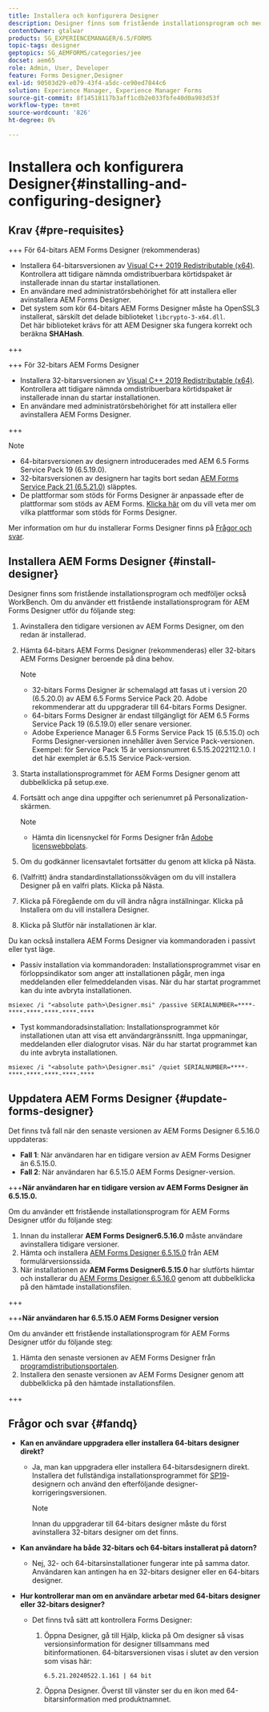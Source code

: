 ```yaml
---
title: Installera och konfigurera Designer
description: Designer finns som fristående installationsprogram och medföljer också Workbench. Lär dig hur du installerar fristående Designer.
contentOwner: gtalwar
products: SG_EXPERIENCEMANAGER/6.5/FORMS
topic-tags: designer
geptopics: SG_AEMFORMS/categories/jee
docset: aem65
role: Admin, User, Developer
feature: Forms Designer,Designer
exl-id: 90503d29-e079-43f4-a5dc-ce90ed7844c6
solution: Experience Manager, Experience Manager Forms
source-git-commit: 8f14518117b3aff1cdb2e033fbfe40d0a903d53f
workflow-type: tm+mt
source-wordcount: '826'
ht-degree: 0%

---
```


# Installera och konfigurera Designer{#installing-and-configuring-designer}

## Krav {#pre-requisites}

+++ För 64-bitars AEM Forms Designer (rekommenderas)

* Installera 64-bitarsversionen av [Visual C++ 2019 Redistributable (x64)](https://learn.microsoft.com/en-us/cpp/windows/latest-supported-vc-redist?view=msvc-170). Kontrollera att tidigare nämnda omdistribuerbara körtidspaket är installerade innan du startar installationen.
* En användare med administratörsbehörighet för att installera eller avinstallera AEM Forms Designer.
* Det system som kör 64-bitars AEM Forms Designer måste ha OpenSSL3 installerat, särskilt det delade biblioteket `libcrypto-3-x64.dll`.\
  Det här biblioteket krävs för att AEM Designer ska fungera korrekt och beräkna **SHAHash**.

+++

+++ För 32-bitars AEM Forms Designer

* Installera 32-bitarsversionen av [Visual C++ 2019 Redistributable (x64)](https://learn.microsoft.com/en-us/cpp/windows/latest-supported-vc-redist?view=msvc-170). Kontrollera att tidigare nämnda omdistribuerbara körtidspaket är installerade innan du startar installationen.
* En användare med administratörsbehörighet för att installera eller avinstallera AEM Forms Designer.

+++

>[!NOTE]
>
>* 64-bitarsversionen av designern introducerades med AEM 6.5 Forms Service Pack 19 (6.5.19.0).
>* 32-bitarsversionen av designern har tagits bort sedan [AEM Forms Service Pack 21 (6.5.21.0)](https://experienceleague.adobe.com/sv/docs/experience-manager-release-information/aem-release-updates/forms-updates/aem-forms-releases) släpptes.
> * De plattformar som stöds för Forms Designer är anpassade efter de plattformar som stöds av AEM Forms. [Klicka här](/help/forms/using/aem-forms-jee-supported-platforms.md) om du vill veta mer om vilka plattformar som stöds för Forms Designer.

Mer information om hur du installerar Forms Designer finns på [Frågor och svar](#fandq).

## Installera AEM Forms Designer {#install-designer}

Designer finns som fristående installationsprogram och medföljer också WorkBench. Om du använder ett fristående installationsprogram för AEM Forms Designer utför du följande steg:

1. Avinstallera den tidigare versionen av AEM Forms Designer, om den redan är installerad.
1. Hämta 64-bitars AEM Forms Designer (rekommenderas) eller 32-bitars AEM Forms Designer beroende på dina behov.

   >[!NOTE]
   > 
   >* 32-bitars Forms Designer är schemalagd att fasas ut i version 20 (6.5.20.0) av AEM 6.5 Forms Service Pack 20. Adobe rekommenderar att du uppgraderar till 64-bitars Forms Designer.
   >* 64-bitars Forms Designer är endast tillgängligt för AEM 6.5 Forms Service Pack 19 (6.5.19.0) eller senare versioner.
   >* Adobe Experience Manager 6.5 Forms Service Pack 15 (6.5.15.0) och Forms Designer-versionen innehåller även Service Pack-versionen. Exempel: för Service Pack 15 är versionsnumret 6.5.15.2022112.1.0. I det här exemplet är 6.5.15 Service Pack-version.

1. Starta installationsprogrammet för AEM Forms Designer genom att dubbelklicka på setup.exe.
1. Fortsätt och ange dina uppgifter och serienumret på Personalization-skärmen.

   >[!NOTE]
   >
   >* Hämta din licensnyckel för Forms Designer från [Adobe licenswebbplats](https://licensing.adobe.com/).

1. Om du godkänner licensavtalet fortsätter du genom att klicka på Nästa.
1. (Valfritt) ändra standardinstallationssökvägen om du vill installera Designer på en valfri plats. Klicka på Nästa.
1. Klicka på Föregående om du vill ändra några inställningar. Klicka på Installera om du vill installera Designer.
1. Klicka på Slutför när installationen är klar.

Du kan också installera AEM Forms Designer via kommandoraden i passivt eller tyst läge.

* Passiv installation via kommandoraden: Installationsprogrammet visar en förloppsindikator som anger att installationen pågår, men inga meddelanden eller felmeddelanden visas. När du har startat programmet kan du inte avbryta installationen.

```shell
msiexec /i "<absolute path>\Designer.msi" /passive SERIALNUMBER=****-****-****-****-****-****
```

* Tyst kommandoradsinstallation: Installationsprogrammet kör installationen utan att visa ett användargränssnitt. Inga uppmaningar, meddelanden eller dialogrutor visas. När du har startat programmet kan du inte avbryta installationen.

```shell
msiexec /i "<absolute path>\Designer.msi" /quiet SERIALNUMBER=****-****-****-****-****-****
```

## Uppdatera AEM Forms Designer {#update-forms-designer}

Det finns två fall när den senaste versionen av AEM Forms Designer 6.5.16.0 uppdateras:

* **Fall 1**: När användaren har en tidigare version av AEM Forms Designer än 6.5.15.0.
* **Fall 2**: När användaren har 6.5.15.0 AEM Forms Designer-version.

+++**När användaren har en tidigare version av AEM Forms Designer än 6.5.15.0.**

Om du använder ett fristående installationsprogram för AEM Forms Designer utför du följande steg:

1. Innan du installerar **AEM Forms Designer6.5.16.0** måste användare avinstallera tidigare versioner.
1. Hämta och installera [AEM Forms Designer 6.5.15.0](https://experienceleague.adobe.com/docs/experience-manager-release-information/aem-release-updates/forms-updates/aem-forms-releases.html?lang=sv-SE) från AEM formulärversionssida.
1. När installationen av **AEM Forms Designer6.5.15.0** har slutförts hämtar och installerar du [&#x200B; AEM Forms Designer 6.5.16.0](https://experienceleague.adobe.com/docs/experience-manager-release-information/aem-release-updates/forms-updates/aem-forms-releases.html?lang=sv-SE) genom att dubbelklicka på den hämtade installationsfilen.

+++

+++**När användaren har 6.5.15.0 AEM Forms Designer version**

Om du använder ett fristående installationsprogram för AEM Forms Designer utför du följande steg:
1. Hämta den senaste versionen av AEM Forms Designer från [programdistributionsportalen](https://experienceleague.adobe.com/docs/experience-manager-release-information/aem-release-updates/forms-updates/aem-forms-releases.html?lang=sv-SE).
1. Installera den senaste versionen av AEM Forms Designer genom att dubbelklicka på den hämtade installationsfilen.

+++

## Frågor och svar {#fandq}

* **Kan en användare uppgradera eller installera 64-bitars designer direkt?**
   * Ja, man kan uppgradera eller installera 64-bitarsdesignern direkt. Installera det fullständiga installationsprogrammet för [SP19](https://experience.adobe.com/#/downloads/content/software-distribution/en/aem.html?package=/content/software-distribution/en/details.html/content/dam/aem/public/adobe/packages/cq650/servicepack/fd/Designer-Patch/sp19_x64/aemforms_designer_6_5_0_wwe_win.zip)-designern och använd den efterföljande designer-korrigeringsversionen.

     >[!NOTE]
     > Innan du uppgraderar till 64-bitars designer måste du först avinstallera 32-bitars designer om det finns.

* **Kan användare ha både 32-bitars och 64-bitars installerat på datorn?**
   * Nej, 32- och 64-bitarsinstallationer fungerar inte på samma dator. Användaren kan antingen ha en 32-bitars designer eller en 64-bitars designer.

* **Hur kontrollerar man om en användare arbetar med 64-bitars designer eller 32-bitars designer?**
   * Det finns två sätt att kontrollera Forms Designer:

      1. Öppna Designer, gå till Hjälp, klicka på Om designer så visas versionsinformation för designer tillsammans med bitinformationen. 64-bitarsversionen visas i slutet av den version som visas här:

         `6.5.21.20240522.1.161 | 64 bit`
      1. Öppna Designer. Överst till vänster ser du en ikon med 64-bitarsinformation med produktnamnet.

